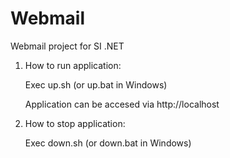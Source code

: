 # Webmail
Webmail project for SI .NET

1. How to run application:

   Exec up.sh (or up.bat in Windows)

   Application can be accesed via http://localhost

2. How to stop application:

   Exec down.sh (or down.bat in Windows)

   